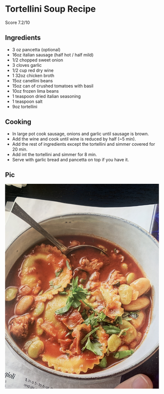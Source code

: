 # Tortellini Soup Recipe

Score 7.2/10

## Ingredients
- 3 oz pancetta (optional)
- 16oz italian sausage (half hot / half mild)
- 1/2 chopped sweet onion
- 3 cloves garlic
- 1/2 cup red dry wine
- 1 32oz chicken broth
- 15oz canellini beans
- 15oz can of crushed tomatoes with basil
- 10oz frozen lima beans
- 1 teaspoon dried italian seasoning
- 1 teaspoon salt
- 9oz tortellini

## Cooking
- In large pot cook sausage, onions and garlic until sausage is brown.
- Add the wine and cook until wine is reduced by half (~5 min).
- Add the rest of ingredients except the tortellini and simmer covered for 20 min.
- Add int the tortellini and simmer for 8 min.
- Serve with garlic bread and pancetta on top if you have it.

## Pic
![alt text](https://github.com/tyleratracey/recipes/blob/main/tortellini_soup/tortellini_soup.jpg?raw=true)

